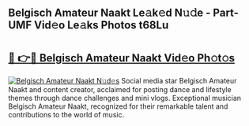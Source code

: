 ## Belgisch Amateur Naakt Le𝚊k𝚎d N𝚞𝚍e - Part-UMF Vid𝚎o Le𝚊ks Photos t68Lu

# <h2><a href="http://fb4vaf.evod.top/?m=Belgisch+Amateur+Naakt">🔗 👉🔴 Belgisch Amateur Naakt Vid𝚎o Ph𝚘t𝚘s</a></h2>

[![Belgisch Amateur Naakt N𝚞d𝚎s](https://i.imgur.com/8V9OHl7.gif)](http://fb4vaf.evod.top/?m=Belgisch+Amateur+Naakt)
Social media star Belgisch Amateur Naakt and content creator, acclaimed for posting dance and lifestyle themes through dance challenges and mini vlogs. Exceptional musician Belgisch Amateur Naakt, recognized for their remarkable talent and contributions to the world of music. 
